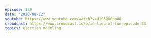 ```yaml
---
episode: 139
date: "2020-08-12"
youtube: https://www.youtube.com/watch?v=U1S3QO0np08
crowdcast: https://www.crowdcast.io/e/in-lieu-of-fun-episode-33
topics: election modeling
---
```

